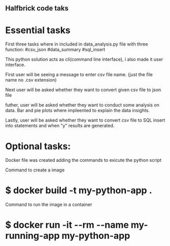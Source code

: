 ## Halfbrick code taks

# Essential tasks

First three tasks where in included in data_analysis.py file with three function:
#csv_json
#data_summary 
#sql_insert

This python solution acts as cli(command line interface), i also made it user interface.

First user will be seeing a message to enter csv file name. (just the file name no .csv extension)

Next user will be asked whether they want to convert given csv file to json file

futher, user will be asked whether they want to conduct some analysis on data. Bar and pie plots where impleented to explain the data insights.

Lastly, user will be asked whether they want to convert csv file to SQL insert into statements and when "y" results are generated.

# Optional tasks:

Docker file was created adding the commands to exicute the python script

Command to create a image 
# $ docker build -t my-python-app .

Command to run the image in a container
# $ docker run -it --rm --name my-running-app my-python-app



